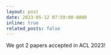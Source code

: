 ```yaml
---
layout: post
date: 2023-05-12 07:59:00-0800
inline: true
related_posts: false
---
```


We got 2 papers accepted in ACL 2023!
